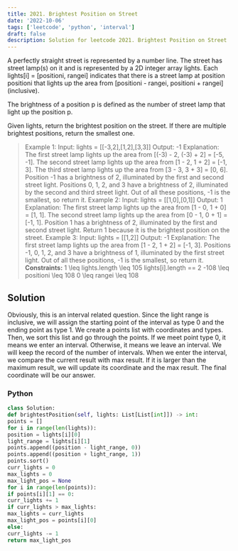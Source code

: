 ```yaml
---
title: 2021. Brightest Position on Street
date: '2022-10-06'
tags: ['leetcode', 'python', 'interval']
draft: false
description: Solution for leetcode 2021. Brightest Position on Street
---
```



A perfectly straight street is represented by a number line. The street has street lamp(s) on it and is represented by a 2D integer array lights. Each lights[i] = [positioni, rangei] indicates that there is a street lamp at position positioni that lights up the area from [positioni - rangei, positioni + rangei] (inclusive).

The brightness of a position p is defined as the number of street lamp that light up the position p.

Given lights, return the brightest position on the street. If there are multiple brightest positions, return the smallest one.



> Example 1:
> Input: lights = [[-3,2],[1,2],[3,3]]
> Output: -1
> Explanation:
> The first street lamp lights up the area from [(-3) - 2, (-3) + 2] = [-5, -1].
> The second street lamp lights up the area from [1 - 2, 1 + 2] = [-1, 3].
> The third street lamp lights up the area from [3 - 3, 3 + 3] = [0, 6].
> Position -1 has a brightness of 2, illuminated by the first and second street light.
> Positions 0, 1, 2, and 3 have a brightness of 2, illuminated by the second and third street light.
> Out of all these positions, -1 is the smallest, so return it.
> Example 2:
> Input: lights = [[1,0],[0,1]]
> Output: 1
> Explanation:
> The first street lamp lights up the area from [1 - 0, 1 + 0] = [1, 1].
> The second street lamp lights up the area from [0 - 1, 0 + 1] = [-1, 1].
> Position 1 has a brightness of 2, illuminated by the first and second street light.
> Return 1 because it is the brightest position on the street.
> Example 3:
> Input: lights = [[1,2]]
> Output: -1
> Explanation:
> The first street lamp lights up the area from [1 - 2, 1 + 2] = [-1, 3].
> Positions -1, 0, 1, 2, and 3 have a brightness of 1, illuminated by the first street light.
> Out of all these positions, -1 is the smallest, so return it.
**Constraints:**
> 1 <TeX>\leq</TeX> lights.length <TeX>\leq</TeX> 105
> lights[i].length == 2
> -108 <TeX>\leq</TeX> positioni <TeX>\leq</TeX> 108
> 0 <TeX>\leq</TeX> rangei <TeX>\leq</TeX> 108


## Solution
Obviously, this is an interval related question. Since the light range is inclusive, we will assign the starting point of the interval as type 0 and the ending point as type 1. We create a points list with coordinates and types. Then, we sort this list and go through the points. If we meet point type 0, it means we enter an interval. Otherwise, it means we leave an interval. We will keep the record of the number of intervals. When we enter the interval, we compare the current result with max result. If it is larger than the maximum result, we will update its coordinate and the max result. The final coordinate will be our answer.


### Python
```python
class Solution:
def brightestPosition(self, lights: List[List[int]]) -> int:
points = []
for i in range(len(lights)):
position = lights[i][0]
light_range = lights[i][1]
points.append((position - light_range, 0))
points.append((position + light_range, 1))
points.sort()
curr_lights = 0
max_lights = 0
max_light_pos = None
for i in range(len(points)):
if points[i][1] == 0:
curr_lights += 1
if curr_lights > max_lights:
max_lights = curr_lights
max_light_pos = points[i][0]
else:
curr_lights -= 1
return max_light_pos
```
